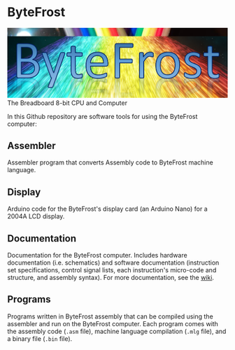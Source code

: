 # ByteFrost 
![ByteFrost Logo](Logo.png)
The Breadboard 8-bit CPU and Computer

In this Github repository are software tools for using the ByteFrost computer:

## Assembler
Assembler program that converts Assembly code to ByteFrost machine language.

## Display
Arduino code for the ByteFrost's display card (an Arduino Nano) for a 2004A LCD display.

## Documentation
Documentation for the ByteFrost computer. Includes hardware documentation (i.e. schematics) and software documentation (instruction set specifications, control signal lists, each instruction's micro-code and structure, and assembly syntax). For more documentation, see the [wiki](https://github.com/gilkeidar/ByteFrost/wiki).

## Programs
Programs written in ByteFrost assembly that can be compiled using the assembler and run on the ByteFrost computer. Each program comes with the assembly code (`.asm` file), machine language compilation (`.mlg` file), and a binary file (`.bin` file).
